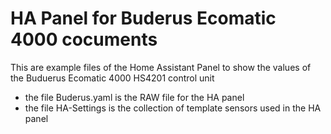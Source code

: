 # HA Panel for Buderus Ecomatic 4000 cocuments

This are example files of the Home Assistant Panel to show the values of the Buduerus Ecomatic 4000 HS4201 control unit

- the file Buderus.yaml is the RAW file for the HA panel
- the file HA-Settings is the collection of template sensors used in the HA panel

